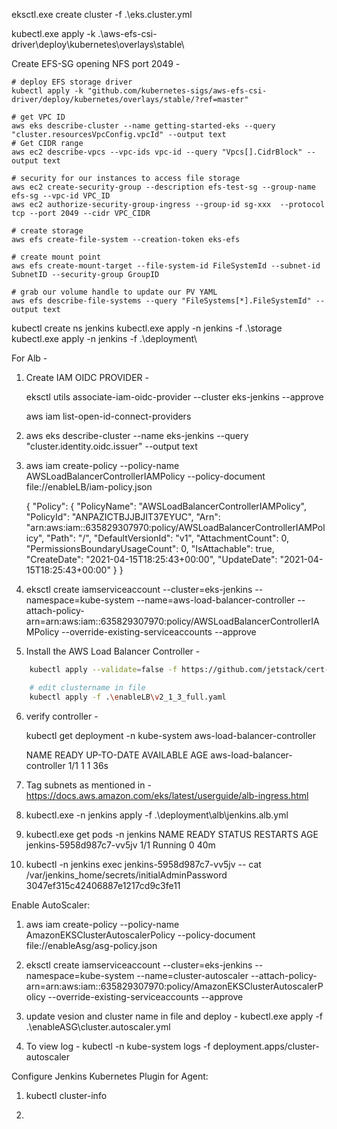 
eksctl.exe create cluster -f .\eks.cluster.yml

kubectl.exe apply -k .\aws-efs-csi-driver\deploy\kubernetes\overlays\stable\

Create EFS-SG opening NFS port 2049 -

```
# deploy EFS storage driver
kubectl apply -k "github.com/kubernetes-sigs/aws-efs-csi-driver/deploy/kubernetes/overlays/stable/?ref=master"

# get VPC ID
aws eks describe-cluster --name getting-started-eks --query "cluster.resourcesVpcConfig.vpcId" --output text
# Get CIDR range
aws ec2 describe-vpcs --vpc-ids vpc-id --query "Vpcs[].CidrBlock" --output text

# security for our instances to access file storage
aws ec2 create-security-group --description efs-test-sg --group-name efs-sg --vpc-id VPC_ID
aws ec2 authorize-security-group-ingress --group-id sg-xxx  --protocol tcp --port 2049 --cidr VPC_CIDR

# create storage
aws efs create-file-system --creation-token eks-efs

# create mount point
aws efs create-mount-target --file-system-id FileSystemId --subnet-id SubnetID --security-group GroupID

# grab our volume handle to update our PV YAML
aws efs describe-file-systems --query "FileSystems[*].FileSystemId" --output text
```

kubectl create ns jenkins
kubectl.exe apply -n jenkins -f .\storage\
kubectl.exe apply -n jenkins -f .\deployment\

For Alb -

1. Create IAM OIDC PROVIDER -

   eksctl utils associate-iam-oidc-provider --cluster eks-jenkins --approve

   aws iam list-open-id-connect-providers

2. aws eks describe-cluster --name eks-jenkins --query "cluster.identity.oidc.issuer" --output text

3. aws iam create-policy --policy-name AWSLoadBalancerControllerIAMPolicy --policy-document file://enableLB/iam-policy.json

    {
        "Policy": {
            "PolicyName": "AWSLoadBalancerControllerIAMPolicy",
            "PolicyId": "ANPAZICTBJJBJIT37EYUC",
            "Arn": "arn:aws:iam::635829307970:policy/AWSLoadBalancerControllerIAMPolicy",
            "Path": "/",
            "DefaultVersionId": "v1",
            "AttachmentCount": 0,
            "PermissionsBoundaryUsageCount": 0,
            "IsAttachable": true,
            "CreateDate": "2021-04-15T18:25:43+00:00",
            "UpdateDate": "2021-04-15T18:25:43+00:00"
        }
    }

4. eksctl create iamserviceaccount --cluster=eks-jenkins --namespace=kube-system --name=aws-load-balancer-controller --attach-policy-arn=arn:aws:iam::635829307970:policy/AWSLoadBalancerControllerIAMPolicy --override-existing-serviceaccounts --approve

5. Install the AWS Load Balancer Controller -

```sh
    kubectl apply --validate=false -f https://github.com/jetstack/cert-manager/releases/download/v1.1.1/cert-manager.yaml

    # edit clustername in file
    kubectl apply -f .\enableLB\v2_1_3_full.yaml
```

6. verify controller -

   kubectl get deployment -n kube-system aws-load-balancer-controller

   NAME                           READY   UP-TO-DATE   AVAILABLE   AGE
    aws-load-balancer-controller   1/1     1            1           36s

7. Tag subnets as mentioned in - https://docs.aws.amazon.com/eks/latest/userguide/alb-ingress.html

8. kubectl.exe -n jenkins apply -f .\deployment\alb\jenkins.alb.yml

9. kubectl.exe get pods -n jenkins
    NAME                       READY   STATUS    RESTARTS   AGE
    jenkins-5958d987c7-vv5jv   1/1     Running   0          40m

10.  kubectl -n jenkins exec jenkins-5958d987c7-vv5jv --  cat /var/jenkins_home/secrets/initialAdminPassword
3047ef315c42406887e1217cd9c3fe11

Enable AutoScaler:

1.  aws iam create-policy --policy-name AmazonEKSClusterAutoscalerPolicy --policy-document file://enableAsg/asg-policy.json

2. eksctl create iamserviceaccount --cluster=eks-jenkins  --namespace=kube-system  --name=cluster-autoscaler  --attach-policy-arn=arn:aws:iam::635829307970:policy/AmazonEKSClusterAutoscalerPolicy  --override-existing-serviceaccounts  --approve

3.  update vesion and cluster name in file and deploy -
    kubectl.exe apply -f .\enableASG\cluster.autoscaler.yml

4. To view log -
    kubectl -n kube-system logs -f deployment.apps/cluster-autoscaler

Configure Jenkins Kubernetes Plugin for Agent:

1. kubectl cluster-info

2.
